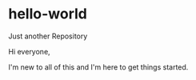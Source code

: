 # hello-world
Just another Repository

Hi everyone,

I'm new to all of this and I'm here to get things started.
